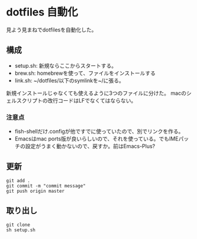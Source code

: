 # dotfiles 自動化
見よう見まねでdotfilesを自動化した。
## 構成
- setup.sh: 新規ならここからスタートする。
- brew.sh: homebrewを使って、ファイルをインストールする
- link.sh: ~/dotfiles/以下のsymlinkを~/に張る。

新規インストールじゃなくても使えるように3つのファイルに分けた。
macのシェルスクリプトの改行コードはLFでなくてはならない。

### 注意点
- fish-shellだけ.configが他ですでに使っていたので、別でリンクを作る。
- Emacsはmac ports版が良いらしいので、それを使っている。でもIMEパッチの設定がうまく動かないので、戻すか。前はEmacs-Plus?

## 更新
```
git add .
git commit -m "commit message"
git push origin master
```

## 取り出し
```
git clone
sh setup.sh
```